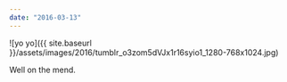```yaml
---
date: "2016-03-13"
---
```


![yo yo]({{ site.baseurl }}/assets/images/2016/tumblr_o3zom5dVJx1r16syio1_1280-768x1024.jpg)

Well on the mend.
